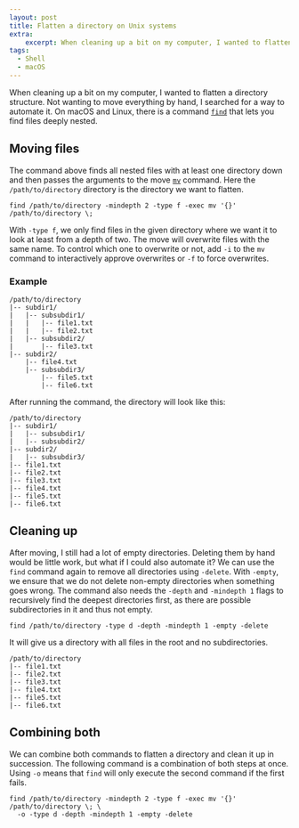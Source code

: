 ```yaml
---
layout: post
title: Flatten a directory on Unix systems
extra:
    excerpt: When cleaning up a bit on my computer, I wanted to flatten a directory structure. Not wanting to move everything by hand, I searched for a way to automate it.
tags: 
  - Shell
  - macOS
---
```


When cleaning up a bit on my computer, I wanted to flatten a directory structure.
Not wanting to move everything by hand, I searched for a way to automate it.
On macOS and Linux, there is a command [`find`][1] that lets you find files deeply nested.

## Moving files

The command above finds all nested files with at least one directory down and then passes the arguments to the move [`mv`][2] command.
Here the `/path/to/directory` directory is the directory we want to flatten.

```shell
find /path/to/directory -mindepth 2 -type f -exec mv '{}' /path/to/directory \;
```

With `-type f`, we only find files in the given directory where we want it to look at least from a depth of two.
The move will overwrite files with the same name.
To control which one to overwrite or not, add `-i` to the `mv` command to interactively approve overwrites or `-f` to force overwrites.

### Example

```
/path/to/directory
|-- subdir1/
|   |-- subsubdir1/
|   |   |-- file1.txt
|   |   |-- file2.txt
|   |-- subsubdir2/
|       |-- file3.txt
|-- subdir2/
    |-- file4.txt
    |-- subsubdir3/
        |-- file5.txt
        |-- file6.txt
```

After running the command, the directory will look like this:

```
/path/to/directory
|-- subdir1/
|   |-- subsubdir1/
|   |-- subsubdir2/
|-- subdir2/
|   |-- subsubdir3/
|-- file1.txt
|-- file2.txt
|-- file3.txt
|-- file4.txt
|-- file5.txt
|-- file6.txt
```

## Cleaning up

After moving, I still had a lot of empty directories.
Deleting them by hand would be little work, but what if I could also automate it?
We can use the `find` command again to remove all directories using `-delete`.
With `-empty`, we ensure that we do not delete non-empty directories when something goes wrong.
The command also needs the `-depth` and `-mindepth 1` flags to recursively find the deepest directories first, as there are possible subdirectories in it and thus not empty.

```shell
find /path/to/directory -type d -depth -mindepth 1 -empty -delete
```

It will give us a directory with all files in the root and no subdirectories.

```
/path/to/directory
|-- file1.txt
|-- file2.txt
|-- file3.txt
|-- file4.txt
|-- file5.txt
|-- file6.txt
```

## Combining both

We can combine both commands to flatten a directory and clean it up in succession.
The following command is a combination of both steps at once.
Using `-o` means that `find` will only execute the second command if the first fails.

```shell
find /path/to/directory -mindepth 2 -type f -exec mv '{}' /path/to/directory \; \
  -o -type d -depth -mindepth 1 -empty -delete
```

[1]: https://man7.org/linux/man-pages/man1/find.1.html
[2]: https://man7.org/linux/man-pages/man1/mv.1.html
